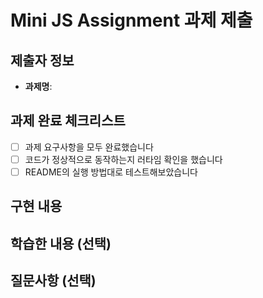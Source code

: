 # Mini JS Assignment 과제 제출

## 제출자 정보
- **과제명**: 

## 과제 완료 체크리스트
- [ ] 과제 요구사항을 모두 완료했습니다
- [ ] 코드가 정상적으로 동작하는지 러타임 확인을 했습니다
- [ ] README의 실행 방법대로 테스트해보았습니다

## 구현 내용
<!-- 어떻게 문제를 해결했는지 간단히 설명해주세요 -->

## 학습한 내용 (선택)
<!-- 이번 과제를 통해 배운 점이나 새로 알게 된 내용을 적어주세요 -->

## 질문사항 (선택)
<!-- 궁금한 점이나 어려웠던 부분이 있다면 적어주세요 -->
